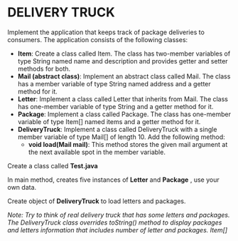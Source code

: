 # DELIVERY TRUCK

Implement the application that keeps track of package deliveries to consumers. The application consists of the following classes:
* **Item**: Create a class called Item. The class has two-member variables of type String named name and description and provides getter and setter methods for both.
* **Mail (abstract class)**: Implement an abstract class called Mail. The class has a member variable of type String named address and a getter method for it.
* **Letter**: Implement a class called Letter that inherits from Mail. The class has one-member variable of type String and a getter method for it.
* **Package**: Implement a class called Package. The class has one-member variable of type Item[] named items and a getter method for it.
* **DeliveryTruck**: Implement a class called DeliveryTruck with a single member variable of type Mail[] of length 10. Add the following method:
  * **void load(Mail mail)**: This method stores the given mail argument at the next available spot in the member variable.

Create a class called **Test.java**

In main method, creates five instances of **Letter** and **Package** , use your own data. 

Create object of **DeliveryTruck** to load letters and packages.

*Note: Try to think of real delivery truck that has some letters and packages.
The DeliveryTruck class overrides toString() method to display
packages and letters information that includes number of letter and packages.
Item[]*
 
